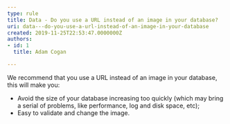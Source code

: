 ```yaml
---
type: rule
title: Data - Do you use a URL instead of an image in your database?
uri: data---do-you-use-a-url-instead-of-an-image-in-your-database
created: 2019-11-25T22:53:47.0000000Z
authors:
- id: 1
  title: Adam Cogan

---
```




<span class='intro'> <p>​​​​We recommend that you use a URL instead of an image in your database, this will make you&#58;<br></p><ul><li>Avoid the size of your database increasing too quickly&#160;(which may bring a serial of problems, like performance, log and disk space, etc);</li><li>Easy to validate and change the image​​​.<br></li></ul> </span>

<p><br><br></p>


